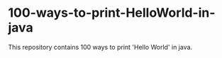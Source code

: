 # 100-ways-to-print-HelloWorld-in-java
This repository contains 100 ways to print 'Hello World' in java.
